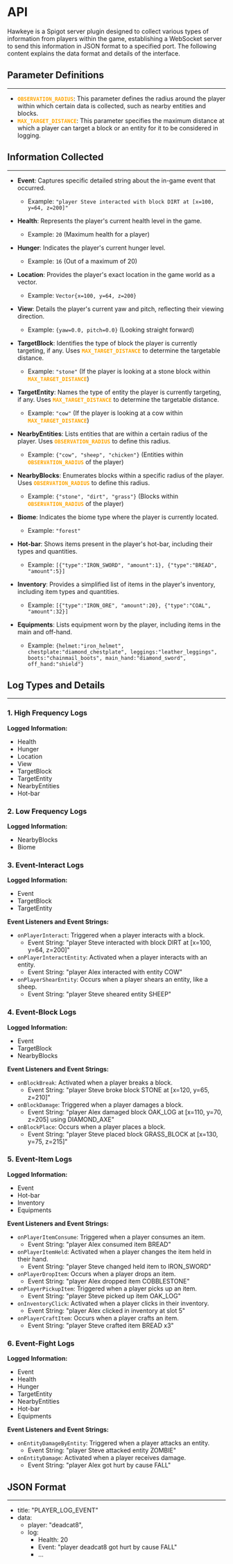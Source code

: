 # API

Hawkeye is a Spigot server plugin designed to collect various types 
of information from players within the game, establishing a WebSocket server to send this information in JSON format
to a specified port. The following content explains the data format and details of the interface.

## Parameter Definitions

---

- <span style="color: orange;">**`OBSERVATION_RADIUS`**</span>: This parameter defines the radius around the player within which certain data is collected, such as nearby entities and blocks.
- <span style="color: orange;">**`MAX_TARGET_DISTANCE`**</span>: This parameter specifies the maximum distance at which a player can target a block or an entity for it to be considered in logging.

## Information Collected

---

- **Event**: Captures specific detailed string about the in-game event that occurred.
    - Example: `"player Steve interacted with block DIRT at [x=100, y=64, z=200]"`

- **Health**: Represents the player's current health level in the game.
    - Example: `20` (Maximum health for a player)

- **Hunger**: Indicates the player's current hunger level.
    - Example: `16` (Out of a maximum of 20)

- **Location**: Provides the player's exact location in the game world as a vector.
    - Example: `Vector{x=100, y=64, z=200}`

- **View**: Details the player's current yaw and pitch, reflecting their viewing direction.
    - Example: `{yaw=0.0, pitch=0.0}` (Looking straight forward)

- **TargetBlock**: Identifies the type of block the player is currently targeting, if any. Uses <span style="color: orange;">**`MAX_TARGET_DISTANCE`**</span> to determine the targetable distance.
    - Example: `"stone"` (If the player is looking at a stone block within <span style="color: orange;">**`MAX_TARGET_DISTANCE`**</span>)

- **TargetEntity**: Names the type of entity the player is currently targeting, if any. Uses <span style="color: orange;">**`MAX_TARGET_DISTANCE`**</span> to determine the targetable distance.
    - Example: `"cow"` (If the player is looking at a cow within <span style="color: orange;">**`MAX_TARGET_DISTANCE`**</span>)

- **NearbyEntities**: Lists entities that are within a certain radius of the player. Uses <span style="color: orange;">**`OBSERVATION_RADIUS`**</span> to define this radius.
    - Example: `{"cow", "sheep", "chicken"}` (Entities within <span style="color: orange;">**`OBSERVATION_RADIUS`**</span> of the player)
    
- **NearbyBlocks**: Enumerates blocks within a specific radius of the player. Uses <span style="color: orange;">**`OBSERVATION_RADIUS`**</span> to define this radius.
    - Example: `{"stone", "dirt", "grass"}` (Blocks within <span style="color: orange;">**`OBSERVATION_RADIUS`**</span> of the player)

- **Biome**: Indicates the biome type where the player is currently located.
    - Example: `"forest"`

- **Hot-bar**: Shows items present in the player's hot-bar, including their types and quantities.
  - Example: `[{"type":"IRON_SWORD", "amount":1}, {"type":"BREAD", "amount":5}]`

- **Inventory**: Provides a simplified list of items in the player's inventory, including item types and quantities.
    - Example: `[{"type":"IRON_ORE", "amount":20}, {"type":"COAL", "amount":32}]`

- **Equipments**: Lists equipment worn by the player, including items in the main and off-hand.
    - Example: `{helmet:"iron_helmet", chestplate:"diamond_chestplate", leggings:"leather_leggings", boots:"chainmail_boots", main_hand:"diamond_sword", off_hand:"shield"}`

## Log Types and Details

---
### 1. High Frequency Logs
**Logged Information:**
- Health
- Hunger
- Location
- View
- TargetBlock
- TargetEntity
- NearbyEntities
- Hot-bar

### 2. Low Frequency Logs
**Logged Information:**
- NearbyBlocks
- Biome

### 3. Event-Interact Logs
**Logged Information:**
- Event
- TargetBlock
- TargetEntity

**Event Listeners and Event Strings:**
- `onPlayerInteract`: Triggered when a player interacts with a block.
    - Event String: "player Steve interacted with block DIRT at [x=100, y=64, z=200]"
- `onPlayerInteractEntity`: Activated when a player interacts with an entity.
    - Event String: "player Alex interacted with entity COW"
- `onPlayerShearEntity`: Occurs when a player shears an entity, like a sheep.
    - Event String: "player Steve sheared entity SHEEP"

### 4. Event-Block Logs
**Logged Information:**
- Event
- TargetBlock
- NearbyBlocks

**Event Listeners and Event Strings:**
- `onBlockBreak`: Activated when a player breaks a block.
    - Event String: "player Steve broke block STONE at [x=120, y=65, z=210]"
- `onBlockDamage`: Triggered when a player damages a block.
    - Event String: "player Alex damaged block OAK_LOG at [x=110, y=70, z=205] using DIAMOND_AXE"
- `onBlockPlace`: Occurs when a player places a block.
    - Event String: "player Steve placed block GRASS_BLOCK at [x=130, y=75, z=215]"

### 5. Event-Item Logs
**Logged Information:**
- Event
- Hot-bar
- Inventory
- Equipments

**Event Listeners and Event Strings:**
- `onPlayerItemConsume`: Triggered when a player consumes an item.
    - Event String: "player Alex consumed item BREAD"
- `onPlayerItemHeld`: Activated when a player changes the item held in their hand.
    - Event String: "player Steve changed held item to IRON_SWORD"
- `onPlayerDropItem`: Occurs when a player drops an item.
    - Event String: "player Alex dropped item COBBLESTONE"
- `onPlayerPickupItem`: Triggered when a player picks up an item.
    - Event String: "player Steve picked up item OAK_LOG"
- `onInventoryClick`: Activated when a player clicks in their inventory.
    - Event String: "player Alex clicked in inventory at slot 5"
- `onPlayerCraftItem`: Occurs when a player crafts an item.
    - Event String: "player Steve crafted item BREAD x3"

### 6. Event-Fight Logs
**Logged Information:**
- Event
- Health
- Hunger
- TargetEntity
- NearbyEntities
- Hot-bar
- Equipments

**Event Listeners and Event Strings:**
- `onEntityDamageByEntity`: Triggered when a player attacks an entity.
    - Event String: "player Steve attacked entity ZOMBIE"
- `onEntityDamage`: Activated when a player receives damage.
    - Event String: "player Alex got hurt by cause FALL"

## JSON Format

---
- title: "PLAYER_LOG_EVENT"
- data: 
  - player: "deadcat8",
  - log:
    - Health: 20
    - Event: "player deadcat8 got hurt by cause FALL"
    - ...
